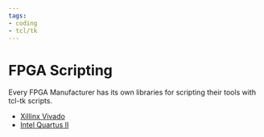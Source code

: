 ```yaml
---
tags:
- coding
- tcl/tk
---
```

# FPGA Scripting

Every FPGA Manufacturer has its own libraries for scripting their tools with tcl-tk scripts.

- [Xillinx Vivado](docs/ug835-vivado-tcl-commands.pdf)
- [Intel Quartus II](docs/quartusII_scriptingreferencemanual.pdf)
